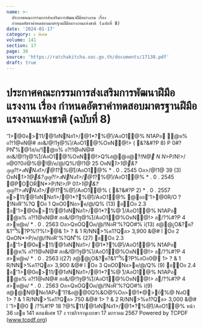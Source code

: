 ```yaml
---
name: >-
  ประกาศคณะกรรมการส่งเสริมการพัฒนาฝีมือแรงงาน เรื่อง
  กำหนดอัตราค่าทดสอบมาตรฐานฝีมือแรงงานแห่งชาติ (ฉบับที่ 8)
date: '2024-01-17'
category: ง พิเศษ
volume: 141
section: 17
page: 36
source: 'https://ratchakitcha.soc.go.th/documents/17138.pdf'
draft: true
---
```


# ประกาศคณะกรรมการส่งเสริมการพัฒนาฝีมือแรงงาน เรื่อง กำหนดอัตราค่าทดสอบมาตรฐานฝีมือแรงงานแห่งชาติ (ฉบับที่ 8)

'1>@0ค>11/@1สNNส1>/@1*?%@)ี/AอO1@% N1APอ ํ@ห% อ?!1@คN@# สอ&/@!1ฐ@%)ี/AอO1@%OหN@!> ( &?&#?P 8) P 0#?PN'็%@1ส/ค/1ํ@ห% อ?!1@คN@# สอ&/@!1ฐ@%)ี/AอO1@%OหN@!>Q%ส@@อ@?*!N@ N N*>P/N!>/ อ@0?0อํ@%@!@/ค/@/Q%/@!1@ 25 OหN*1>1@&?ญญ?!>สNNส1>/@1*?%@)ี/AอO1@% * . 0 . 2545 Oล>/@!1@ 39 (3) OหN*1>1@&?ญญ?!>สNNส1>/@1*?%@)ี/AอO1@% * . 0 . 2545 @POORN*>P/N!>/P 0*1>1@&?ญญ?!>สNNส1>/@1*?%@)ี/AอO1@% ( &?&#?P 2) * . 0 . 2557 ค>11/@1สNNส1>/@1*?%@)ี/AอO1@% @ออ'1>@0R/O ? !NอR'%?Q Oอ 1 QหO0Nล>ค/@/Q% (13) อOอ 2.3 อ'1>@0ค>11/@1สNNส1>/@1*?%@ )ี/AอO1@% N1APอ ํ@ห% อ?!1@คN@# สอ&/@!1ฐ@%)ี/AอO1@%OหN@!> ล/?%#?P 4 ส>ห@ค/ * . 0 . 2563 Oล>QหOQOค/@/!NอR'%?QO#% ì(13) ส@@(ูO&?ค?&1"'ั้%?P%!?%!>@& 1> ? & 1 R/NN>%ค1?Qล> 3,900 &@# î Oอ 2 QหON*>P/ค/@/!NอR'%?QN'็% (27) อOอ 2.3 อ'1>@0ค>11/@1สNNส1>/ @1*?%@)ี/AอO1@% N1APอ ํ@ห% อ?!1@คN@# สอ&/@!1ฐ@%)ี/AอO1@%OหN@!> ล/?%#?P 4 ส>ห@ค/ * . 0 . 2563 ì(27) ส@@(ูO&?ค?&1"'ั้%?P%ลOอ0@ 1> ? & 1 R/NN>%ค1?Qล> 3,900 &@# î Oอ 3 QหO0Nล>ค/@/Q% (9) อOอ 2.4 อ'1>@0ค>11/@1สNNส1>/@1*?%@ )ี/AอO1@% N1APอ ํ@ห% อ?!1@คN@# สอ&/@!1ฐ@%)ี/AอO1@%OหN@!> ล/?%#?P 4 ส>ห@ค/ * . 0 . 2563 Oล>QหOQOค/@/!NอR'%?QO#% ì(9) ส@@N@Nค1APอ'1?&อ@@0Q%&O@%Oล>@1*@>0์%@ NลO 1> ? & 1 R/NN>%ค1?Qล> 750 &@# 1> ? & 2 R/NN>%ค1?Qล> 3,000 &@# î '1>@0  /?%#?P 18 $?%/@ค/ * . 0 . 2_` 6 R*P1%์ P!>Nส"?01 'ล? 1>#1/O1@% '1>$@%11/@1สNNส1>/@1*?%@)ี/AอO1@% หน้า 36 เลม 141 ตอนพิเศษ 17 ง ราชกิจจานุเบกษา 17 มกราคม 2567 Powered by TCPDF (www.tcpdf.org)
